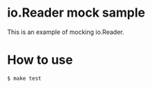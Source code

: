 # io.Reader mock sample

This is an example of mocking io.Reader.

# How to use

```
$ make test
```